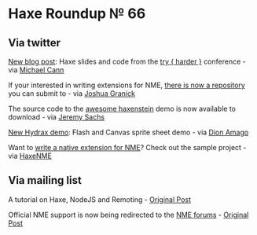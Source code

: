 [_template]: roundup.html
# Haxe Roundup № 66

## Via twitter
[New blog post][link 1]: Haxe slides and code from the [try { harder }][link 2] conference - via [Michael Cann][link 3]

If your interested in writing extensions for NME, [there is now a repository][link 4] you can submit to - via [Joshua Granick][link 5]

The source code to the [awesome haxenstein][link 6] demo is now available to download - via [Jeremy Sachs][link 7]

[New Hydrax demo][link 8]: Flash and Canvas sprite sheet demo - via [Dion Amago][link 9]

Want to [write a native extension for NME][link 10]? Check out the sample project - via [HaxeNME][link 11]

## Via mailing list
A tutorial on Haxe, NodeJS and Remoting - [Original Post][link 12]

Official NME support is now being redirected to the [NME forums][link 13] - [Original Post][link 14]

[link 1]: http://mikecann.co.uk/programming/try-harder-my-haxe-slides-and-code/ "try { harder } - haxe slides and code"
[link 2]: http://www.tryharder.org.uk/ "try harder conference"
[link 3]: http://www.twitter.com/#!/mikeysee "@mikeysee"
[link 4]: http://code.google.com/p/nme-extensions/ "NME Extensions"
[link 5]: http://www.twitter.com/#!/singmajesty "@singmajesty"
[link 6]: http://rezmason.net/haxenstein/ "haxenstein demo"
[link 7]: http://www.twitter.com/#!/rezmason "@rezmason"
[link 8]: http://dionamago.net/?p=512 "New Hydrax demo: Flash and Canvas sprite sheet demo"
[link 9]: http://www.twitter.com/#!/dionamago "@dionamago"
[link 10]: http://www.joshuagranick.com/blog/2011/10/03/sample-native-extension-for-nme/ "Want to write a native extension for NME?"
[link 11]: http://www.twitter.com/#!/haxenme "@haxenme"
[link 12]: http://haxe.1354130.n2.nabble.com/haxe-node-js-and-remoting-td6874310.html "Haxe, NodeJS and Remoting"
[link 13]: http://www.haxenme.org/forums/ "NME Forums"
[link 14]: http://haxe.1354130.n2.nabble.com/NME-Where-are-my-assets-or-how-can-I-easily-get-the-path-to-my-assets-directory-td6868554.html#a6871667 "Official NME support is being redirected to the NME forums"

